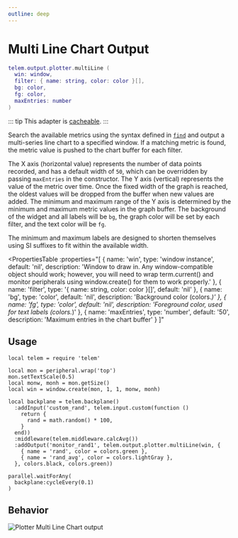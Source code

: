```yaml
---
outline: deep
---
```


# Multi Line Chart Output <Badge type="warning" text="beta" /> <RepoLink path="lib/output/plotter/ChartMultiLineOutputAdapter.lua" />

```lua
telem.output.plotter.multiLine (
  win: window,
  filter: { name: string, color: color }[],
  bg: color,
  fg: color,
  maxEntries: number
)
```

::: tip
This adapter is [cacheable](/reference/Backplane#cache).
:::

Search the available metrics using the syntax defined in [`find`](/reference/MetricCollection#find) and output a multi-series line chart to a specified window. If a matching metric is found, the metric value is pushed to the chart buffer for each filter.

The X axis (horizontal value) represents the number of data points recorded, and has a default width of `50`, which can be overridden by passing `maxEntries` in the constructor. The Y axis (vertical) represents the value of the metric over time. Once the fixed width of the graph is reached, the oldest values will be dropped from the buffer when new values are added. The minimum and maximum range of the Y axis is determined by the minimum and maximum metric values in the graph buffer. The background of the widget and all labels will be `bg`, the graph color will be set by each filter, and the text color will be `fg`.

The minimum and maximum labels are designed to shorten themselves using SI suffixes to fit within the available width.

<PropertiesTable
  :properties="[
    {
      name: 'win',
      type: 'window instance',
      default: 'nil',
      description: 'Window to draw in. Any window-compatible object should work; however, you will need to wrap term.current() and monitor peripherals using window.create() for them to work properly.'
    },
    {
      name: 'filter',
      type: '{ name: string, color: color }[]',
      default: 'nil'
    },
    {
      name: 'bg',
      type: 'color',
      default: 'nil',
      description: 'Background color (colors.*)'
    },
    {
      name: 'fg',
      type: 'color',
      default: 'nil',
      description: 'Foreground color, used for text labels (colors.*)'
    },
    {
      name: 'maxEntries',
      type: 'number',
      default: '50',
      description: 'Maximum entries in the chart buffer'
    }
  ]"
>
<template v-slot:win>

Window to draw in. Any window-compatible object should work; however, you will need to wrap `term.current()` and monitor peripherals using `window.create()` for them to work properly.
</template>
<template v-slot:filter>

List of filters to plot. The `name` will be matched against Metric elements. The `color` should be one of `colors.*`.
</template>
<template v-slot:bg>

Background color, one of `colors.*`
</template>
<template v-slot:fg>

Foreground color, one of `colors.*`
</template>
</PropertiesTable>

## Usage

```lua{15-18}
local telem = require 'telem'

local mon = peripheral.wrap('top')
mon.setTextScale(0.5)
local monw, monh = mon.getSize()
local win = window.create(mon, 1, 1, monw, monh)

local backplane = telem.backplane()
  :addInput('custom_rand', telem.input.custom(function ()
    return {
      rand = math.random() * 100,
    }
  end))
  :middleware(telem.middleware.calcAvg())
  :addOutput('monitor_rand1', telem.output.plotter.multiLine(win, {
    { name = 'rand', color = colors.green },
    { name = 'rand_avg', color = colors.lightGray },
  }, colors.black, colors.green))

parallel.waitForAny(
  backplane:cycleEvery(0.1)
)
```

## Behavior

![Plotter Multi Line Chart output](/assets/plotter-chartmultiline.webp)